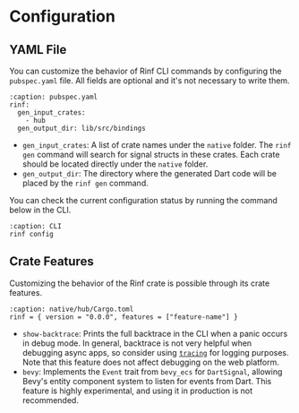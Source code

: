 # Configuration

## YAML File

You can customize the behavior of Rinf CLI commands by configuring the `pubspec.yaml` file. All fields are optional and it's not necessary to write them.

```{code-block} yaml
:caption: pubspec.yaml
rinf:
  gen_input_crates:
    - hub
  gen_output_dir: lib/src/bindings
```

- `gen_input_crates`: A list of crate names under the `native` folder. The `rinf gen` command will search for signal structs in these crates. Each crate should be located directly under the `native` folder.
- `gen_output_dir`: The directory where the generated Dart code will be placed by the `rinf gen` command.

You can check the current configuration status by running the command below in the CLI.

```{code-block} shell
:caption: CLI
rinf config
```

## Crate Features

Customizing the behavior of the Rinf crate is possible through its crate features.

```{code-block} toml
:caption: native/hub/Cargo.toml
rinf = { version = "0.0.0", features = ["feature-name"] }
```

- `show-backtrace`: Prints the full backtrace in the CLI when a panic occurs in debug mode. In general, backtrace is not very helpful when debugging async apps, so consider using [`tracing`](https://crates.io/crates/tracing) for logging purposes. Note that this feature does not affect debugging on the web platform.
- `bevy`: Implements the `Event` trait from `bevy_ecs` for `DartSignal`, allowing Bevy's entity component system to listen for events from Dart. This feature is highly experimental, and using it in production is not recommended.

